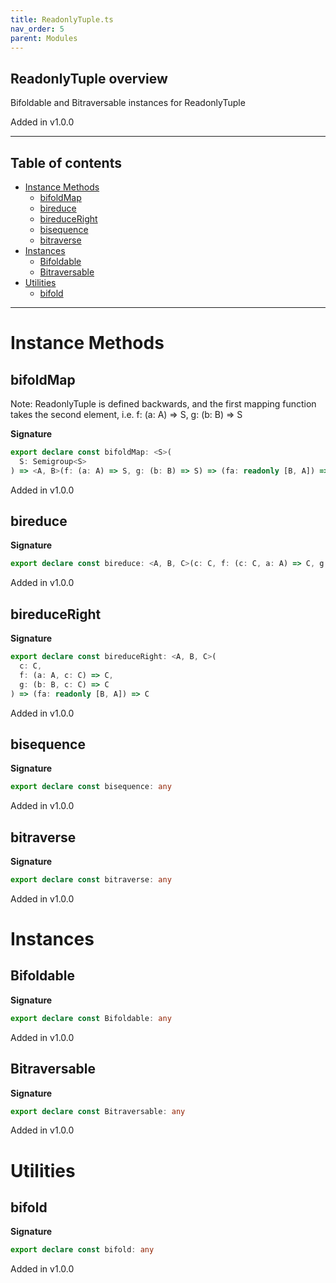 ```yaml
---
title: ReadonlyTuple.ts
nav_order: 5
parent: Modules
---
```


## ReadonlyTuple overview

Bifoldable and Bitraversable instances for ReadonlyTuple

Added in v1.0.0

---

<h2 class="text-delta">Table of contents</h2>

- [Instance Methods](#instance-methods)
  - [bifoldMap](#bifoldmap)
  - [bireduce](#bireduce)
  - [bireduceRight](#bireduceright)
  - [bisequence](#bisequence)
  - [bitraverse](#bitraverse)
- [Instances](#instances)
  - [Bifoldable](#bifoldable)
  - [Bitraversable](#bitraversable)
- [Utilities](#utilities)
  - [bifold](#bifold)

---

# Instance Methods

## bifoldMap

Note: ReadonlyTuple is defined backwards, and the first mapping function takes the
second element, i.e. f: (a: A) => S, g: (b: B) => S

**Signature**

```ts
export declare const bifoldMap: <S>(
  S: Semigroup<S>
) => <A, B>(f: (a: A) => S, g: (b: B) => S) => (fa: readonly [B, A]) => S
```

Added in v1.0.0

## bireduce

**Signature**

```ts
export declare const bireduce: <A, B, C>(c: C, f: (c: C, a: A) => C, g: (c: C, b: B) => C) => (fa: readonly [B, A]) => C
```

Added in v1.0.0

## bireduceRight

**Signature**

```ts
export declare const bireduceRight: <A, B, C>(
  c: C,
  f: (a: A, c: C) => C,
  g: (b: B, c: C) => C
) => (fa: readonly [B, A]) => C
```

Added in v1.0.0

## bisequence

**Signature**

```ts
export declare const bisequence: any
```

Added in v1.0.0

## bitraverse

**Signature**

```ts
export declare const bitraverse: any
```

Added in v1.0.0

# Instances

## Bifoldable

**Signature**

```ts
export declare const Bifoldable: any
```

Added in v1.0.0

## Bitraversable

**Signature**

```ts
export declare const Bitraversable: any
```

Added in v1.0.0

# Utilities

## bifold

**Signature**

```ts
export declare const bifold: any
```

Added in v1.0.0
